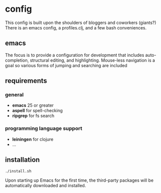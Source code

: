 # config

This config is built upon the shoulders of bloggers and coworkers (giants?)
There is an emacs config, a profiles.clj, and a few bash conveniences.

## emacs

The focus is to provide a configuration for development that includes
auto-completion, structural editing, and highlighting. Mouse-less navigation is a goal so various forms of jumping and searching are included

## requirements

### general

- __emacs__ 25 or greater
- __aspell__ for spell-checking
- __ripgrep__ for fs search

### programming language support

- __leiningen__ for clojure
- ...

## installation

````
./install.sh
````

Upon starting up Emacs for the first time, the third-party packages
will be automatically downloaded and installed.
